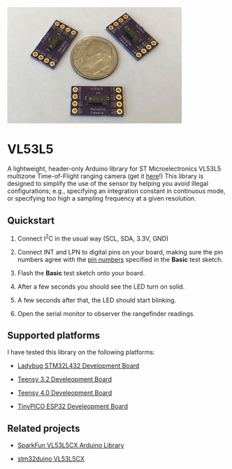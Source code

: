<a href="https://www.tindie.com/products/onehorse/vl53l5cx-ranging-camera/">
<img src="media/vl53l5.jpg" width=400>
</a>

# VL53L5
A lightweight, header-only Arduino library for ST Microelectronics VL53L5
multizone Time-of-Flight ranging camera (get it
[here](https://www.tindie.com/products/onehorse/vl53l5cx-ranging-camera/)!)
This library is designed to simplify the use of the sensor by helping you avoid
illegal configurations; e.g., specifying an integration constant in continuous mode,
or specifying too high a sampling frequency at a given resolution.

## Quickstart

1. Connect I<sup>2</sup>C in the usual way (SCL, SDA, 3.3V, GND)

2. Connect INT and LPN to digital pins on your board, making sure the pin
numbers agree with the [pin numbers](https://github.com/simondlevy/VL53L5/blob/main/examples/Basic/Basic.ino#L13-L16) specified in the 
<b>Basic</b> test sketch.

3. Flash the <b>Basic</b> test sketch onto your board.

4. After a few seconds you should see the LED turn on solid.

5. A few seconds after that, the LED should start blinking.  

6. Open the serial monitor to observer the rangefinder readings.

## Supported platforms

I have tested this library on the following platforms:

* [Ladybug STM32L432 Development Board](https://www.tindie.com/products/TleraCorp/ladybug-stm32l432-development-board/)

* [Teensy 3.2 Develeopment Board](https://www.pjrc.com/store/teensy32.html) 

* [Teensy 4.0 Develeopment Board](https://www.pjrc.com/store/teensy40.html)

* [TinyPICO ESP32 Develeopment Board](https://www.tinypico.com) 

## Related projects

* [SparkFun VL53L5CX Arduino Library](https://github.com/sparkfun/SparkFun_VL53L5CX_Arduino_Library)

* [stm32duino VL53L5CX](https://github.com/stm32duino/VL53L5CX)
